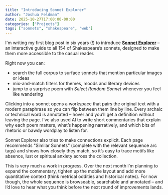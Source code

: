 ```yaml
---
title: "Introducing Sonnet Explorer"
author: "Joshua Feldman"
date: 2025-10-27T17:00:00-00:00
categories: ["Projects"]
tags: ["sonnets", "shakespeare", "web"]
---
```


<!-- Google tag (gtag.js) -->
<script async src="https://www.googletagmanager.com/gtag/js?id=G-J5DD8B40F2"></script>
<script>
  window.dataLayer = window.dataLayer || [];
  function gtag(){dataLayer.push(arguments);}
  gtag('js', new Date());

  gtag('config', 'G-J5DD8B40F2');
</script>

I'm writing my first blog post in six years (!) to introduce **[Sonnet Explorer](https://sonnetexplorer.com/)** – an interactive guide to all 154 of Shakespeare’s sonnets, designed to make them more accessible to the casual reader.

Right now you can:

- search the full corpus to surface sonnets that mention particular images or ideas
- mix-and-match filters for themes, moods and literary devices
- jump to a surprise poem with _Select Random Sonnet_ whenever you feel like wandering

Clicking into a sonnet opens a workspace that pairs the original text with a modern paraphrase so you can flip between them line by line. Every archaic or technical word is annotated – hover and you’ll get a definition without leaving the page. I’ve also used AI to write short commentaries that explain why each poem matters, what’s happening narratively, and which bits of rhetoric or bawdy wordplay to listen for.

Sonnet Explorer also tries to make connections explicit. Each page recommends "Similar Sonnets" (complete with the relevant sequence arc tags) and shows how closely they match, so it’s easy to trace motifs like absence, lust or spiritual anxiety across the collection.

This is very much a work in progress. Over the next month I’m planning to expand the commentary, tighten up the mobile layout and add more quantitative context (think metrical oddities and historical notes). For now though, the whole sequence is browseable, searchable and annotated – and I’d love to hear what you think before the next round of improvements lands.
